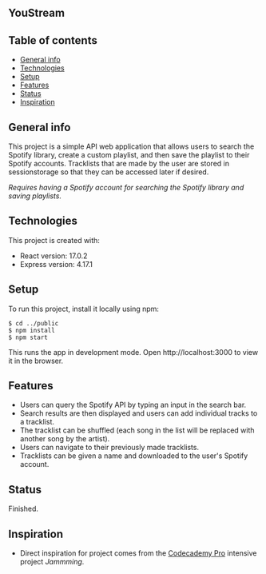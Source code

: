 ## YouStream

## Table of contents
* [General info](#general-info)
* [Technologies](#technologies)
* [Setup](#setup)
* [Features](#features)
* [Status](#status)
* [Inspiration](#inspiration)

## General info
This project is a simple API web application that allows users to search the Spotify library, create a custom playlist, and then save the playlist to their Spotify accounts. Tracklists that are made by the user are stored in sessionstorage so that they can be accessed later if desired.

*Requires having a Spotify account for searching the Spotify library and saving playlists.*

## Technologies
This project is created with:
* React version: 17.0.2
* Express version: 4.17.1
	
## Setup
To run this project, install it locally using npm:

```
$ cd ../public
$ npm install
$ npm start
```

This runs the app in development mode.
Open http://localhost:3000 to view it in the browser.

## Features
* Users can query the Spotify API by typing an input in the search bar.
* Search results are then displayed and users can add individual tracks to a tracklist.
* The tracklist can be shuffled (each song in the list will be replaced with another song by the artist).
* Users can navigate to their previously made tracklists.
* Tracklists can be given a name and downloaded to the user's Spotify account.

## Status
Finished.

## Inspiration
* Direct inspiration for project comes from the [Codecademy Pro](https://pro.codecademy.com/) intensive project *Jammming*. 
